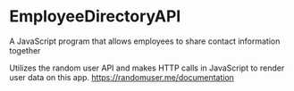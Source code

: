 # EmployeeDirectoryAPI
A JavaScript program that allows employees to share contact information together

Utilizes the random user API and makes HTTP calls in JavaScript to render user data on this app.
https://randomuser.me/documentation 

